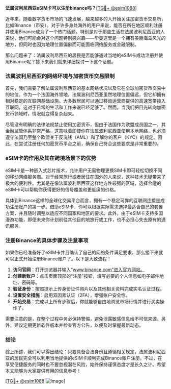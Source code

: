 **法属波利尼西亚eSIM卡可以注册binance吗？**[[TG💪+ @esim1088](https://t.me/s/esim1088)]

近年来，随着数字货币市场的飞速发展，越来越多的人开始关注加密货币交易所，比如Binance（币安）。对于许多身处海外的用户来说，能否在所在地区顺利注册并使用Binance成为了一个热门话题。特别是对于那些生活在法属波利尼西亚的人来说，他们可能会对这个问题特别感兴趣——毕竟这里是一个拥有美丽海岛风光的地方，但同时也因为地理位置偏僻而可能面临网络服务或金融限制。

那么问题来了：法属波利尼西亚的居民是否能够通过当地的eSIM卡成功注册并使用Binance呢？接下来我们就来详细探讨一下这个话题。

### 法属波利尼西亚的网络环境与加密货币交易限制

首先，我们需要了解法属波利尼西亚的基本网络状况以及它在全球加密货币交易中的地位。作为一个法国海外领地，法属波利尼西亚虽然地理位置偏远，但它却拥有相对稳定的互联网基础设施。大多数居民可以通过移动运营商提供的高速宽带接入互联网，这对于日常的生活和工作来说已经足够了。然而，当我们把目光转向加密货币领域时，情况就变得复杂起来。

尽管没有明确的法律法规禁止使用加密货币，但由于法国作为欧盟成员国之一，其金融监管体系非常严格。这意味着即使你在法属波利尼西亚使用本地网络，也必须遵守法国乃至整个欧盟关于反洗钱（AML）和了解你的客户（KYC）的规定。因此，在尝试注册任何加密货币平台之前，确保自己符合这些要求是非常重要的。

### eSIM卡的作用及其在跨境场景下的优势

eSIM卡是一种嵌入式芯片技术，允许用户无需物理更换SIM卡即可轻松切换不同的移动网络服务商。对于经常旅行或者居住在国外的人来说，这种技术无疑带来了极大的便利性。尤其是在像法属波利尼西亚这样地方性较强的区域，选择合适的eSIM卡可以帮助你获得更好的信号覆盖和更低廉的价格。

具体到Binance这样的全球化交易平台而言，拥有一个稳定可靠的互联网连接是成功注册账户的第一步。借助eSIM卡，你可以根据实际需求选择最适合自己的套餐方案，并且随时调整以适应不同国家和地区的要求。此外，由于eSIM卡支持多国漫游功能，即便未来你计划前往其他目的地旅行或工作，也不必担心失去原有的通讯服务。

### 注册Binance的具体步骤及注意事项

如果你已经准备好了eSIM卡并且确认了自己的网络条件满足要求，那么接下来就可以正式开始注册Binance账户了。以下是大致流程：

1. **访问官网**：打开浏览器并输入“www.binance.com”进入官方网站。
2. **创建新账户**：点击页面顶部的“注册”按钮，填写必要的个人信息如电子邮件地址、密码等。
3. **验证身份**：按照提示上传身份证件照片以及其他相关资料完成实名认证过程。
4. **设置安全措施**：启用双因素认证（2FA），增强账户安全性。
5. **开始交易**：完成以上所有步骤后，你就能够自由地浏览市场行情并进行买卖操作了。

需要注意的是，在整个过程中务必保持警惕，避免泄露敏感信息给不可信来源。另外，建议定期更新软件版本并检查官方公告，以便及时掌握最新动态。

### 结论

综上所述，我们可以得出结论：只要具备合法身份且遵循相关规定，法属波利尼西亚的居民完全可以利用当地提供的eSIM卡顺利完成Binance账户注册。不过，在享受便捷服务的同时也不要忽视潜在风险，始终保持谨慎态度才是长久之计。希望本文能够为大家提供有用的信息参考！

[[TG💪+ @esim1088](https://t.me/s/esim1088) ![Image](https://i.postimg.cc/4NQfJmqS/Snipaste-2025-05-13-00-14-12.png)]